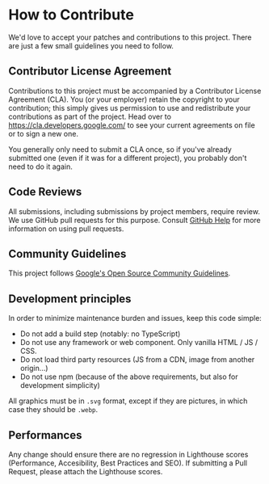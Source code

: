 # How to Contribute

We'd love to accept your patches and contributions to this project. There are
just a few small guidelines you need to follow.

## Contributor License Agreement

Contributions to this project must be accompanied by a Contributor License
Agreement (CLA). You (or your employer) retain the copyright to your
contribution; this simply gives us permission to use and redistribute your
contributions as part of the project. Head over to
<https://cla.developers.google.com/> to see your current agreements on file or
to sign a new one.

You generally only need to submit a CLA once, so if you've already submitted one
(even if it was for a different project), you probably don't need to do it
again.

## Code Reviews

All submissions, including submissions by project members, require review. We
use GitHub pull requests for this purpose. Consult
[GitHub Help](https://help.github.com/articles/about-pull-requests/) for more
information on using pull requests.

## Community Guidelines

This project follows
[Google's Open Source Community Guidelines](https://opensource.google/conduct/).

## Development principles

In order to minimize maintenance burden and issues, keep this code simple:
- Do not add a build step (notably: no TypeScript)
- Do not use any framework or web component. Only vanilla HTML / JS / CSS. 
- Do not load third party resources (JS from a CDN, image from another origin...)
- Do not use npm (because of the above requirements, but also for development simplicity)

All graphics must be in `.svg` format, except if they are pictures, in which case they should be `.webp`.

## Performances

Any change should ensure there are no regression in Lighthouse scores (Performance, Accesibility, Best Practices and SEO). If submitting a Pull Request, please attach the Lighthouse scores.

